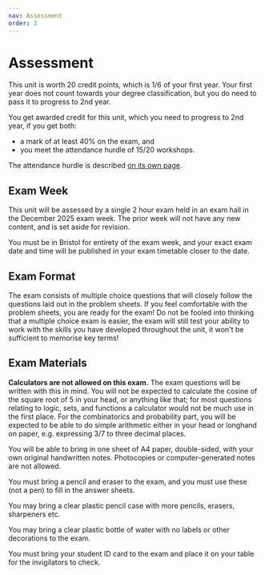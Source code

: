 ```yaml
---
nav: Assessment
order: 3
---
```


# Assessment

This unit is worth 20 credit points, which is 1/6 of your first year. Your first year does not count towards your degree classification, but you do need to pass it to progress to 2nd year.

You get awarded credit for this unit, which you need to progress to 2nd year, if you get both:
  * a mark of at least 40% on the exam, and 
  * you meet the attendance hurdle of 15/20 workshops.

The attendance hurdle is described [on its own page](attendance.md).

## Exam Week

This unit will be assessed by a single 2 hour exam held in an exam hall in the December 2025 exam week.
The prior week will not have any new content, and is set aside for revision.

You must be in Bristol for entirety of the exam week, and your exact exam date and time will be published in your exam timetable closer to the date.

<!-- Unlike previous years, your exams for teaching block 1 (the autumn teaching block) will be before Christmas, not afterwards. This means you get a proper break, but you will not be able to use the Christmas period for catching up on revision - you will need to be ready for your exam by mid-December. -->

<!-- However, you will get one week (2--6 December 2024) of revision time during which there will be no lectures and no new content. -->

## Exam Format

The exam consists of multiple choice questions that will closely follow the questions laid out in the problem sheets.
If you feel comfortable with the problem sheets, you are ready for the exam!
Do not be fooled into thinking that a multiple choice exam is easier, the exam will still test your ability to work with the skills you have developed throughout the unit, it won't be sufficient to memorise key terms!

## Exam Materials

**Calculators are not allowed on this exam.** The exam questions will be written with this in mind. You will not be expected to calculate the cosine of the square root of 5 in your head, or anything like that; for most questions relating to logic, sets, and functions a calculator would not be much use in the first place. For the combinatorics and probability part, you will be expected to be able to do simple arithmetic either in your head or longhand on paper, e.g. expressing 3/7 to three decimal places. 
<!-- If you have forgotten how to do this, you are at university now - you will need to teach yourself that part again. -->

You will be able to bring in one sheet of A4 paper, double-sided, with your own original handwritten notes. Photocopies or computer-generated notes are not allowed.

You must bring a pencil and eraser to the exam, and you must use these (not a pen) to fill in the answer sheets.

You may bring a clear plastic pencil case with more pencils, erasers, sharpeners etc.

You may bring a clear plastic bottle of water with no labels or other decorations to the exam.

You must bring your student ID card to the exam and place it on your table for the invigilators to check.

<!-- You must bring yourself to the exam, on time. We had cases in previous years where students turned up late and were refused entry, and got a zero mark as a result. -->

<!-- The exam will use a format that I call "rapidmark" in which you write your answers in pencil in boxes on a pre-printed answer sheet. Question formats could include, among others:

  - True/False
  - Multiple choice
  - Mark all that apply
  - Enter one or more numbers in boxes
  - Place crosses in a table
  - Draw some lines/arrows in a graph

Rapidmark means that to mark your exam, I will scan all answer sheets, code up some image recognition to automatically mark most of your exam (for example, detect whether you put a cross in the "true" or "false" box for one question), then mark the remaining question(s) by hand. _I will also visually check every single answer sheet myself, so you do not need to be worried about mistakes in the image recognition._

You must strictly observe any instructions given in the individual exam questions, such as "make _exactly one_ cross for this question"; not doing so is immedately 0 marks for the whole question.

This is not only much quicker to mark than a traditional exam, but it is also more objective and fairer in some respects, and it gives me detailed statistics to see how well students did on each topic at no extra cost.

There will not be questions where you are asked to write full English sentences or proofs, or to "show your workings". Indeed there is no way to get any partial marks for workings: your answer to a question is either correct, or incorrect.

You will have three in-class tests where, among other things, you can practice answering in the rapidmark format. These tests do not count towards your grade for the unit (but taking part does count towards the attendance hurdle). -->
